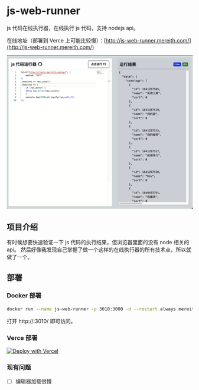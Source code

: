 # js-web-runner
js 代码在线执行器，在线执行 js 代码，支持 nodejs api。

在线地址（部署到 Verce 上可能比较慢）：[http://js-web-runner.mereith.com/](http://js-web-runner.mereith.com/)

![截图](img/js-web-runner.png)

## 项目介绍
有时候想要快速验证一下 js 代码的执行结果，但浏览器里面的没有 node 相关的 api。 然后好像我发现自己掌握了做一个这样的在线执行器的所有技术点，所以就做了一个。

## 部署
### Docker 部署
```bash
docker run --name js-web-runner -p 3010:3000 -d --restart always mereith/js-web-runner:latest
```

打开 http://<ip>:3010/ 即可访问。

### Verce 部署
[![Deploy with Vercel](https://vercel.com/button)](https://vercel.com/import/project?template=https://github.com/mereithhh/js-web-runner)

### 现有问题
- [ ] 编辑器加载很慢